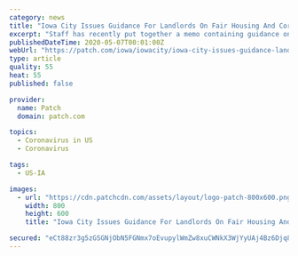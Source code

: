 ```yaml
---
category: news
title: "Iowa City Issues Guidance For Landlords On Fair Housing And Coronavirus"
excerpt: "Staff has recently put together a memo containing guidance on fair housing and COVID-19. The memo on this topic, as well as other memos on unlawful discrimination, are available online at icgov.org. If you have additional questions,"
publishedDateTime: 2020-05-07T00:01:00Z
webUrl: "https://patch.com/iowa/iowacity/iowa-city-issues-guidance-landlords-fair-housing-coronavirus"
type: article
quality: 55
heat: 55
published: false

provider:
  name: Patch
  domain: patch.com

topics:
  - Coronavirus in US
  - Coronavirus

tags:
  - US-IA

images:
  - url: "https://cdn.patchcdn.com/assets/layout/logo-patch-800x600.png"
    width: 800
    height: 600
    title: "Iowa City Issues Guidance For Landlords On Fair Housing And Coronavirus"

secured: "eCt88zr3g5zGSGNjObN5FGNmx7oEvupylWmZw8xuCWNkX3WjYyUAj4Bz6Djq8FYv+UgtPFyAozSJVpSY6v6PtFhum1eRhrRv0hCOXVjycE65aR2SYfw5gIEjbQOlt8MBuQNRYCAlAUct6Ti+aB3tHlzLilt7vFW+r2uQ4rGrKSjGhHN9eSh/TaJT1SRSxsE/Xq8vAQgbvNGzbvc1Y0JF6AEMtlncKuSJq2wZ341HHRKI5VazR0M30oU3tIZxGhFWGcUlzQpy+jLdhu+091icXwrVLrkMenYxqVSf5BRmyyn1UPAVs2sJHhtugmT8yTCs;up4rMtwgMpWWn80TFMNeIQ=="
---
```


